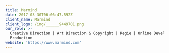 ```yaml
---
title: Marmind
date: 2017-03-30T06:06:47.592Z
client_name: Marmind
client_logo: /img/______9449701.png
our_role: >-
  Creative Direction | Art Direction & Copyright | Regie | Online Development |
  Production
website: 'https://www.marmind.com'
---
```


